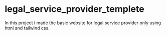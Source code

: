 # legal_service_provider_templete
In this project i made the basic website for legal service provider only using html and tailwind css.
